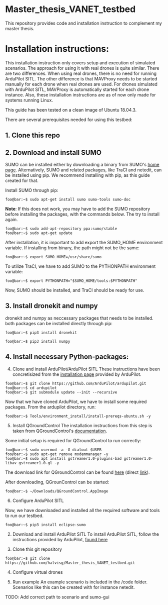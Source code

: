 # Master_thesis_VANET_testbed
This repository provides code and installation instruction to complement my master thesis. 

# Installation instructions:

This installation instruction only covers setup and execution of simulated scenarios. The approach for using it with real drones is quite similar. There are two differences. When using real drones, there is no need for running ArduPilot SITL. The other difference is that MAVProxy needs to be started manually for each drone when real drones are used. For drones simulated with ArduPilot SITL, MAVProxy is automatically started for each drone instance. Also, these installation instructions are as of now only made for systems running Linux.

This guide has been tested on a clean image of Ubuntu 18.04.3.

There are several prerequisites needed for using this testbed:

## 1. Clone this repo

## 2. Download and install SUMO

SUMO can be installed either by downloading a binary from SUMO's [home page](https://sumo.dlr.de/docs/Downloads.php).
Alternatively, SUMO and related packages, like TraCI and netedit, can be installed using pip. We recommend installing with pip, as this guide created for that.

Install SUMO through pip:

```console
foo@bar:~$ sudo apt-get install sumo sumo-tools sumo-doc
```
**Note**: If this does not work, you may have to add the SUMO repository before installing the packages, with the commands below. The try to install again.

```console
foo@bar:~$ sudo add-apt-repository ppa:sumo/stable
foo@bar:~$ sudo apt-get update
```

After installation, it is important to add export the SUMO_HOME environment variable. If installing from binary, the path might not be the same:

```console
foo@bar:~$ export SUMO_HOME=/usr/share/sumo
```

To utilize TraCI, we have to add SUMO to the PYTHONPATH environment variable:


```console
foo@bar:~$ export PYTHONPATH="$SUMO_HOME/tools:$PYTHONPATH"
```

Now, SUMO should be installed, and TraCI should be ready for use.

## 3. Install dronekit and numpy
dronekit and numpy as neccessary packages that needs to be installed.
both packages can be installed directly through pip:

```console
foo@bar:~$ pip3 install dronekit
```
```console
foo@bar:~$ pip3 install numpy
```

## 4. Install necessary Python-packages:


4. Clone and install ArduPilot/ArduPilot SITL
These instructions have been concretisized from the [installation page](https://ardupilot.org/dev/docs/building-setup-linux.html#building-setup-linux) provided by ArduPilot.


```console
foo@bar:~$ git clone https://github.com/ArduPilot/ardupilot.git
foo@bar:~$ cd ardupilot
foo@bar:~$ git submodule update --init --recursive
```

Now that we have cloned ArduPilot, we have to install some required packages.
From the ardupilot directory, run:

```console
foo@bar:~$ Tools/environment_install/install-prereqs-ubuntu.sh -y
```

5. Install QGroundControl
The installation instructions from this step is taken from QGroundControl's [documentation](https://docs.qgroundcontrol.com/master/en/getting_started/download_and_install.html).

Some initial setup is required for QGroundControl to run correctly:

```console
foo@bar:~$ sudo usermod -a -G dialout $USER
foo@bar:~$ sudo apt-get remove modemmanager -y
foo@bar:~$ sudo apt install gstreamer1.0-plugins-bad gstreamer1.0-libav gstreamer1.0-gl -y
```

The download link for QGroundControl can be found [here](https://s3-us-west-2.amazonaws.com/qgroundcontrol/latest/QGroundControl.AppImage) (direct [link](https://s3-us-west-2.amazonaws.com/qgroundcontrol/latest/QGroundControl.AppImage)).

After downloading, QGrounControl can be started:

```console
foo@bar:~$ ~/Downloads/QGroundControl.AppImage
```

6. Configure ArduPilot SITL

Now, we have downloaded and installed all the required software and tools to run our testbed.



```console
foo@bar:~$ pip3 install eclipse-sumo
```
2. Download and install ArduPilot SITL
To install ArduPilot SITL, follow the instructions provided by ArduPilot, [found here](https://ardupilot.org/dev/docs/setting-up-sitl-on-linux.html)

3. Clone this git repository

```console
foo@bar:~$ git clone https://github.com/halvisg/Master_thesis_VANET_testbed.git
```

4. Configure virtual drones

5. Run example
An example scenario is included in the /code folder. Scenarios like this can be created with for instance netedit. 

TODO: Add correct path to scenario and sumo-gui
